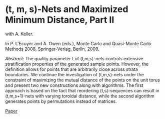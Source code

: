 # (t, m, s)-Nets and Maximized Minimum Distance, Part II

with A. Keller.

In P. L'Ecuyer and A. Owen (eds.), Monte Carlo and Quasi-Monte Carlo Methods 2008, Springer-Verlag,
Berlin, 2009.

*Abstract:* The quality parameter t of (t,m,s)-nets controls extensive stratification
properties of the generated sample points. However, the definition allows for points
that are arbitrarily close across strata boundaries.  We continue the investigation of
(t,m,s)-nets under the constraint of maximizing the mutual distance of the points on the
unit torus and present two new constructions along with algorithms. The first approach
is based on the fact that reordering (t,s)-sequences can result in (t,m,s+1)-nets with
varying toroidal distance, while the second algorithm generates points by permutations
instead of matrices.

[Paper](diag0m2.pdf)

